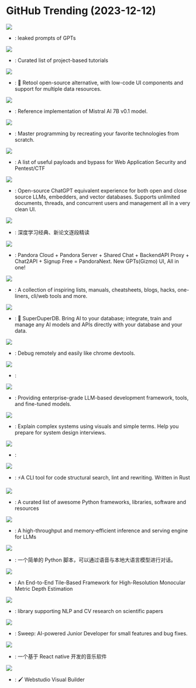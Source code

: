 # GitHub Trending (2023-12-12)

![](https://img.shields.io/badge/none-New%202-green?style=flat-square&logo=appveyor)
- [](https://github.comundefined): leaked prompts of GPTs

![](https://img.shields.io/badge/none-New%203-green?style=flat-square&logo=appveyor)
- [](https://github.comundefined): Curated list of project-based tutorials

![](https://img.shields.io/badge/TypeScript-New%2077-green?style=flat-square&logo=appveyor)
- [](https://github.comundefined): 🚀 Retool open-source alternative, with low-code UI components and support for multiple data resources.

![](https://img.shields.io/badge/Jupyter%20Notebook-New%20101-green?style=flat-square&logo=appveyor)
- [](https://github.comundefined): Reference implementation of Mistral AI 7B v0.1 model.

![](https://img.shields.io/badge/none-New%20244-green?style=flat-square&logo=appveyor)
- [](https://github.comundefined): Master programming by recreating your favorite technologies from scratch.

![](https://img.shields.io/badge/Python-New%20169-green?style=flat-square&logo=appveyor)
- [](https://github.comundefined): A list of useful payloads and bypass for Web Application Security and Pentest/CTF

![](https://img.shields.io/badge/JavaScript-New%20619-green?style=flat-square&logo=appveyor)
- [](https://github.comundefined): Open-source ChatGPT equivalent experience for both open and close source LLMs, embedders, and vector databases. Supports unlimited documents, threads, and concurrent users and management all in a very clean UI.

![](https://img.shields.io/badge/none-New%20265-green?style=flat-square&logo=appveyor)
- [](https://github.comundefined): 深度学习经典、新论文逐段精读

![](https://img.shields.io/badge/PHP-New%20282-green?style=flat-square&logo=appveyor)
- [](https://github.comundefined): Pandora Cloud + Pandora Server + Shared Chat + BackendAPI Proxy + Chat2API + Signup Free = PandoraNext. New GPTs(Gizmo) UI, All in one!

![](https://img.shields.io/badge/none-New%20342-green?style=flat-square&logo=appveyor)
- [](https://github.comundefined): A collection of inspiring lists, manuals, cheatsheets, blogs, hacks, one-liners, cli/web tools and more.

![](https://img.shields.io/badge/Python-New%20310-green?style=flat-square&logo=appveyor)
- [](https://github.comundefined): 🔮 SuperDuperDB. Bring AI to your database; integrate, train and manage any AI models and APIs directly with your database and your data.

![](https://img.shields.io/badge/TypeScript-New%20154-green?style=flat-square&logo=appveyor)
- [](https://github.comundefined): Debug remotely and easily like chrome devtools.

![](https://img.shields.io/badge/none-New%2029-green?style=flat-square&logo=appveyor)
- [](https://github.comundefined): 

![](https://img.shields.io/badge/Python-New%20303-green?style=flat-square&logo=appveyor)
- [](https://github.comundefined): Providing enterprise-grade LLM-based development framework, tools, and fine-tuned models.

![](https://img.shields.io/badge/none-New%20423-green?style=flat-square&logo=appveyor)
- [](https://github.comundefined): Explain complex systems using visuals and simple terms. Help you prepare for system design interviews.

![](https://img.shields.io/badge/C%2B%2B-New%20131-green?style=flat-square&logo=appveyor)
- [](https://github.comundefined): 

![](https://img.shields.io/badge/Rust-New%20331-green?style=flat-square&logo=appveyor)
- [](https://github.comundefined): ⚡A CLI tool for code structural search, lint and rewriting. Written in Rust

![](https://img.shields.io/badge/Python-New%20257-green?style=flat-square&logo=appveyor)
- [](https://github.comundefined): A curated list of awesome Python frameworks, libraries, software and resources

![](https://img.shields.io/badge/Python-New%20321-green?style=flat-square&logo=appveyor)
- [](https://github.comundefined): A high-throughput and memory-efficient inference and serving engine for LLMs

![](https://img.shields.io/badge/Python-New%20139-green?style=flat-square&logo=appveyor)
- [](https://github.comundefined): 一个简单的 Python 脚本，可以通过语音与本地大语言模型进行对话。

![](https://img.shields.io/badge/Python-New%20163-green?style=flat-square&logo=appveyor)
- [](https://github.comundefined): An End-to-End Tile-Based Framework for High-Resolution Monocular Metric Depth Estimation

![](https://img.shields.io/badge/Python-New%2041-green?style=flat-square&logo=appveyor)
- [](https://github.comundefined): library supporting NLP and CV research on scientific papers

![](https://img.shields.io/badge/Python-New%20161-green?style=flat-square&logo=appveyor)
- [](https://github.comundefined): Sweep: AI-powered Junior Developer for small features and bug fixes.

![](https://img.shields.io/badge/TypeScript-New%2067-green?style=flat-square&logo=appveyor)
- [](https://github.comundefined): 一个基于 React native 开发的音乐软件

![](https://img.shields.io/badge/TypeScript-New%2056-green?style=flat-square&logo=appveyor)
- [](https://github.comundefined): 🖌 Webstudio Visual Builder

